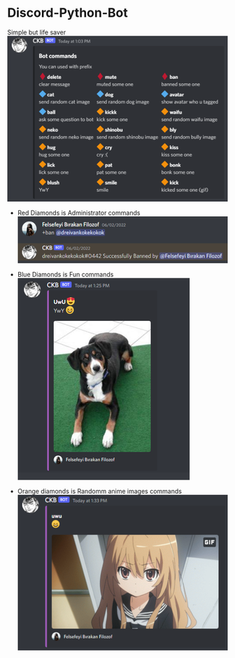 # Discord-Python-Bot
Simple but life saver<br>
![My image](https://github.com/Cangozler/Discord-Python-Bot/blob/main/imgs/cmds.png)<br>
<ul>
  <li>Red Diamonds is Administrator commands </li>
  <img src="https://github.com/Cangozler/Discord-Python-Bot/blob/main/imgs/cmdmss.png" alt="ban" id="itemImg">
  </ul>
  <ul>
  <li>Blue Diamonds is Fun commands</li>
  <img src="https://github.com/Cangozler/Discord-Python-Bot/blob/main/imgs/cmdms2.png" alt="dog" id="itemImg">
  </ul>
  <ul>
  <li>Orange diamonds is Randomm anime images commands</li>  
  <img src="https://github.com/Cangozler/Discord-Python-Bot/blob/main/imgs/cmds3.png" alt="animme" id="itemImg">
</ul>

